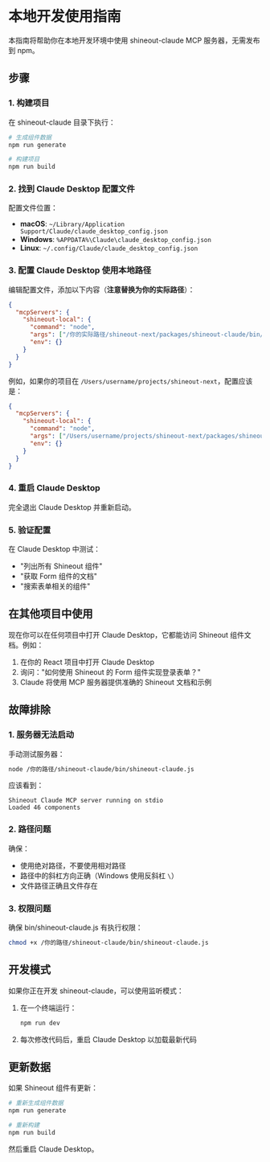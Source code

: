 # 本地开发使用指南

本指南将帮助你在本地开发环境中使用 shineout-claude MCP 服务器，无需发布到 npm。

## 步骤

### 1. 构建项目

在 shineout-claude 目录下执行：

```bash
# 生成组件数据
npm run generate

# 构建项目
npm run build
```

### 2. 找到 Claude Desktop 配置文件

配置文件位置：
- **macOS**: `~/Library/Application Support/Claude/claude_desktop_config.json`
- **Windows**: `%APPDATA%\Claude\claude_desktop_config.json`
- **Linux**: `~/.config/Claude/claude_desktop_config.json`

### 3. 配置 Claude Desktop 使用本地路径

编辑配置文件，添加以下内容（**注意替换为你的实际路径**）：

```json
{
  "mcpServers": {
    "shineout-local": {
      "command": "node",
      "args": ["/你的实际路径/shineout-next/packages/shineout-claude/bin/shineout-claude.js"],
      "env": {}
    }
  }
}
```

例如，如果你的项目在 `/Users/username/projects/shineout-next`，配置应该是：

```json
{
  "mcpServers": {
    "shineout-local": {
      "command": "node",
      "args": ["/Users/username/projects/shineout-next/packages/shineout-claude/bin/shineout-claude.js"],
      "env": {}
    }
  }
}
```

### 4. 重启 Claude Desktop

完全退出 Claude Desktop 并重新启动。

### 5. 验证配置

在 Claude Desktop 中测试：
- "列出所有 Shineout 组件"
- "获取 Form 组件的文档"
- "搜索表单相关的组件"

## 在其他项目中使用

现在你可以在任何项目中打开 Claude Desktop，它都能访问 Shineout 组件文档。例如：

1. 在你的 React 项目中打开 Claude Desktop
2. 询问："如何使用 Shineout 的 Form 组件实现登录表单？"
3. Claude 将使用 MCP 服务器提供准确的 Shineout 文档和示例

## 故障排除

### 1. 服务器无法启动

手动测试服务器：
```bash
node /你的路径/shineout-claude/bin/shineout-claude.js
```

应该看到：
```
Shineout Claude MCP server running on stdio
Loaded 46 components
```

### 2. 路径问题

确保：
- 使用绝对路径，不要使用相对路径
- 路径中的斜杠方向正确（Windows 使用反斜杠 `\`）
- 文件路径正确且文件存在

### 3. 权限问题

确保 bin/shineout-claude.js 有执行权限：
```bash
chmod +x /你的路径/shineout-claude/bin/shineout-claude.js
```

## 开发模式

如果你正在开发 shineout-claude，可以使用监听模式：

1. 在一个终端运行：
   ```bash
   npm run dev
   ```

2. 每次修改代码后，重启 Claude Desktop 以加载最新代码

## 更新数据

如果 Shineout 组件有更新：

```bash
# 重新生成组件数据
npm run generate

# 重新构建
npm run build
```

然后重启 Claude Desktop。